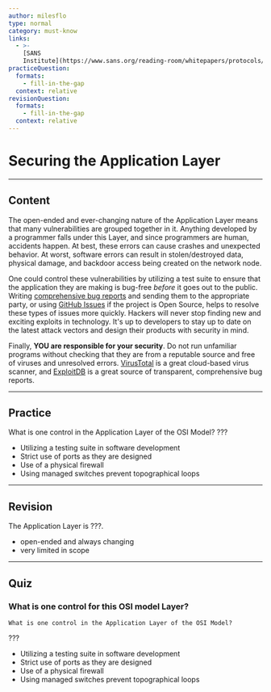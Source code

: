 ```yaml
---
author: milesflo
type: normal
category: must-know
links:
  - >-
    [SANS
    Institute](https://www.sans.org/reading-room/whitepapers/protocols/applying-osi-layer-network-model-information-security-1309){website}
practiceQuestion:
  formats:
    - fill-in-the-gap
  context: relative
revisionQuestion:
  formats:
    - fill-in-the-gap
  context: relative
---
```


# Securing the Application Layer


---

## Content

The open-ended and ever-changing nature of the Application Layer means that many vulnerabilities are grouped together in it. Anything developed by a programmer falls under this Layer, and since programmers are human, accidents happen. At best, these errors can cause crashes and unexpected behavior. At worst, software errors can result in stolen/destroyed data, physical damage, and backdoor access being created on the network node.

One could control these vulnerabilities by utilizing a test suite to ensure that the application they are making is bug-free *before* it goes out to the public. Writing [comprehensive bug reports](https://musescore.org/en/developers-handbook/how-write-good-bug-report-step-step-instructions) and sending them to the appropriate party, or using [GitHub Issues](https://help.github.com/articles/about-issues/) if the project is Open Source, helps to resolve these types of issues more quickly. Hackers will never stop finding new and exciting exploits in technology. It's up to developers to stay up to date on the latest attack vectors and design their products with security in mind.

Finally, **YOU are responsible for your security**. Do not run unfamiliar programs without checking that they are from a reputable source and free of viruses and unresolved errors. [VirusTotal](https://www.virustotal.com/#/home/upload) is a great cloud-based virus scanner, and [ExploitDB](https://www.exploit-db.com/) is a great source of transparent, comprehensive bug reports.


---

## Practice

What is one control in the Application Layer of the OSI Model?
???

- Utilizing a testing suite in software development
- Strict use of ports as they are designed
- Use of a physical firewall
- Using managed switches prevent topographical loops


---

## Revision

The Application Layer is ???.

- open-ended and always changing
- very limited in scope


---

## Quiz

### What is one control for this OSI model Layer?


```plain-text
What is one control in the Application Layer of the OSI Model?
```

 ???

- Utilizing a testing suite in software development
- Strict use of ports as they are designed
- Use of a physical firewall
- Using managed switches prevent topographical loops
